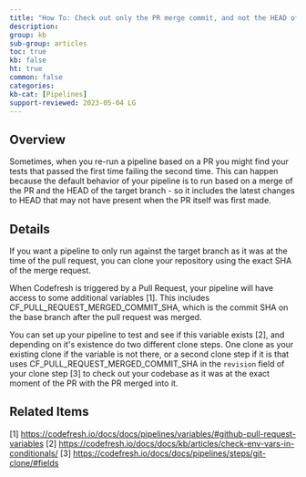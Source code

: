 ```yaml
---
title: "How To: Check out only the PR merge commit, and not the HEAD of the target branch"
description:
group: kb
sub-group: articles
toc: true
kb: false
ht: true
common: false
categories: 
kb-cat: [Pipelines]
support-reviewed: 2023-05-04 LG
---
```


## Overview

Sometimes, when you re-run a pipeline based on a PR you might find your tests that passed the first time failing the second time. This can happen because the default behavior of your pipeline is to run based on a merge of the PR and the HEAD of the target branch - so it includes the latest changes to HEAD that may not have present when the PR itself was first made.

## Details

If you want a pipeline to only run against the target branch as it was at the time of the pull request, you can clone your repository using the exact SHA of the merge request.

When Codefresh is triggered by a Pull Request, your pipeline will have access to some additional variables [1]. This includes CF_PULL_REQUEST_MERGED_COMMIT_SHA, which is the commit SHA on the base branch after the pull request was merged.

You can set up your pipeline to test and see if this variable exists [2], and depending on it's existence do two different clone steps. One clone as your existing clone if the variable is not there, or a second clone step if it is that uses CF_PULL_REQUEST_MERGED_COMMIT_SHA in the `revision` field of your clone step [3] to check out your codebase as it was at the exact moment of the PR with the PR merged into it.

## Related Items

[1] <https://codefresh.io/docs/docs/pipelines/variables/#github-pull-request-variables>
[2] <https://codefresh.io/docs/docs/kb/articles/check-env-vars-in-conditionals/>
[3] <https://codefresh.io/docs/docs/pipelines/steps/git-clone/#fields>
